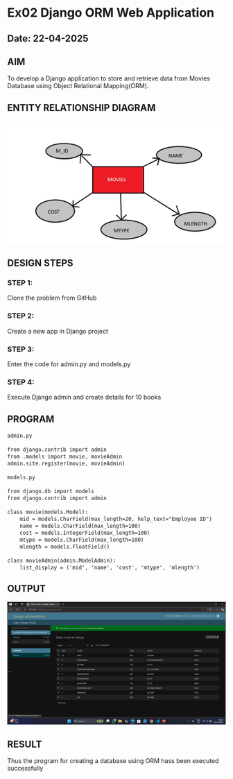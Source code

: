 # Ex02 Django ORM Web Application
## Date: 22-04-2025

## AIM
To develop a Django application to store and retrieve data from Movies Database using Object Relational Mapping(ORM).

## ENTITY RELATIONSHIP DIAGRAM

![alt text](<ORM entity.jpg>)

## DESIGN STEPS

### STEP 1:
Clone the problem from GitHub

### STEP 2:
Create a new app in Django project

### STEP 3:
Enter the code for admin.py and models.py

### STEP 4:
Execute Django admin and create details for 10 books

## PROGRAM
```
admin.py

from django.contrib import admin
from .models import movie, movieAdmin
admin.site.register(movie, movieAdmin)

models.py

from django.db import models
from django.contrib import admin

class movie(models.Model):
    mid = models.CharField(max_length=20, help_text="Employee ID")
    name = models.CharField(max_length=100)
    cost = models.IntegerField(max_length=100)
    mtype = models.CharField(max_length=100)
    mlength = models.FloatField()

class movieAdmin(admin.ModelAdmin):
    list_display = ('mid', 'name', 'cost', 'mtype', 'mlength')

```

## OUTPUT

![alt text](<Screenshot 2025-04-22 084825-1.png>)




## RESULT
Thus the program for creating a database using ORM hass been executed successfully
